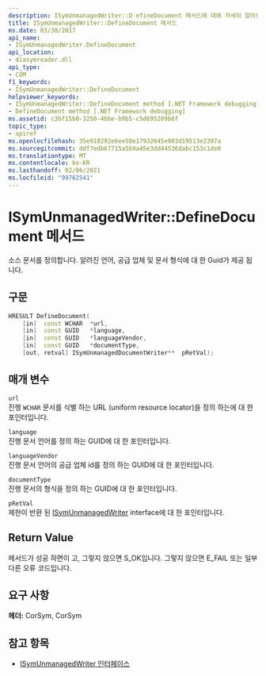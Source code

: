 ```yaml
---
description: ISymUnmanagedWriter::D efineDocument 메서드에 대해 자세히 알아보세요.
title: ISymUnmanagedWriter::DefineDocument 메서드
ms.date: 03/30/2017
api_name:
- ISymUnmanagedWriter.DefineDocument
api_location:
- diasymreader.dll
api_type:
- COM
f1_keywords:
- ISymUnmanagedWriter::DefineDocument
helpviewer_keywords:
- ISymUnmanagedWriter::DefineDocument method [.NET Framework debugging]
- DefineDocument method [.NET Framework debugging]
ms.assetid: c3bf15b0-3250-4bbe-b9b5-c5d695289b6f
topic_type:
- apiref
ms.openlocfilehash: 35e918292e6ee50e17932645e003d19513e2397a
ms.sourcegitcommit: ddf7edb67715a5b9a45e3dd44536dabc153c1de0
ms.translationtype: MT
ms.contentlocale: ko-KR
ms.lasthandoff: 02/06/2021
ms.locfileid: "99762541"
---
```

# <a name="isymunmanagedwriterdefinedocument-method"></a>ISymUnmanagedWriter::DefineDocument 메서드

소스 문서를 정의합니다. 알려진 언어, 공급 업체 및 문서 형식에 대 한 Guid가 제공 됩니다.  
  
## <a name="syntax"></a>구문  
  
```cpp  
HRESULT DefineDocument(  
    [in]  const WCHAR  *url,  
    [in]  const GUID   *language,  
    [in]  const GUID   *languageVendor,  
    [in]  const GUID   *documentType,  
    [out, retval] ISymUnmanagedDocumentWriter**  pRetVal);  
```  
  
## <a name="parameters"></a>매개 변수  

 `url`  
 진행 `WCHAR` 문서를 식별 하는 URL (uniform resource locator)을 정의 하는에 대 한 포인터입니다.  
  
 `language`  
 진행 문서 언어를 정의 하는 GUID에 대 한 포인터입니다.  
  
 `languageVendor`  
 진행 문서 언어의 공급 업체 id를 정의 하는 GUID에 대 한 포인터입니다.  
  
 `documentType`  
 진행 문서의 형식을 정의 하는 GUID에 대 한 포인터입니다.  
  
 `pRetVal`  
 제한이 반환 된 [ISymUnmanagedWriter](isymunmanagedwriter-interface.md) interface에 대 한 포인터입니다.  
  
## <a name="return-value"></a>Return Value  

 메서드가 성공 하면이 고, 그렇지 않으면 S_OK입니다. 그렇지 않으면 E_FAIL 또는 일부 다른 오류 코드입니다.  
  
## <a name="requirements"></a>요구 사항  

 **헤더:** CorSym, CorSym  
  
## <a name="see-also"></a>참고 항목

- [ISymUnmanagedWriter 인터페이스](isymunmanagedwriter-interface.md)
